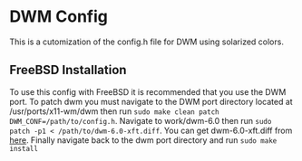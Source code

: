 # DWM Config
This is a cutomization of the config.h file for DWM using solarized colors.
## FreeBSD Installation
To use this config with FreeBSD it is recommended that you use the DWM port.
To patch dwm you must navigate to the DWM port directory located at 
/usr/ports/x11-wm/dwm then run `sudo make clean patch DWM_CONF=/path/to/config.h`. 
Navigate to work/dwm-6.0 then run `sudo patch -p1 < /path/to/dwm-6.0-xft.diff`. 
You can get dwm-6.0-xft.diff from [here](http://dwm.suckless.org/patches/xft). 
Finally navigate back to the dwm port directory and run `sudo make install` 
